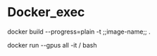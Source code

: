 # Docker_exec

docker build --progress=plain -t ;;image-name;; .


docker run --gpus all -it /<image-name> bash

